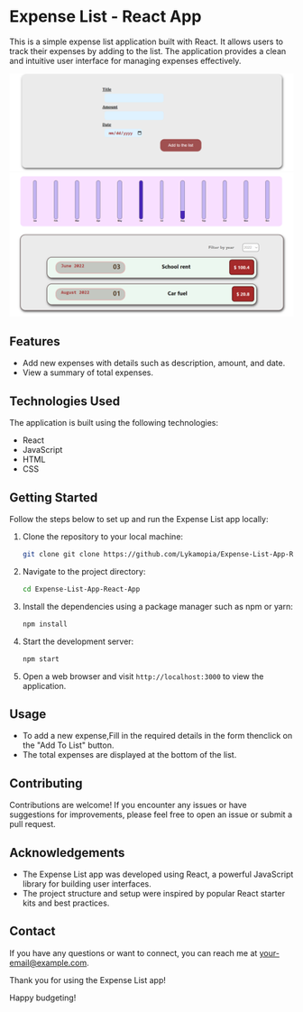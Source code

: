 # Expense List - React App

This is a simple expense list application built with React. It allows users to track their expenses by adding to the list. The application provides a clean and intuitive user interface for managing expenses effectively.

![Expense List Preview](src/Images/Input-Modal.png)
![Expense List Preview](src/Images/Chart-and_result.png)

## Features

- Add new expenses with details such as description, amount, and date.
- View a summary of total expenses.

## Technologies Used

The application is built using the following technologies:

- React
- JavaScript
- HTML
- CSS

## Getting Started

Follow the steps below to set up and run the Expense List app locally:

1. Clone the repository to your local machine:

   ```bash
   git clone git clone https://github.com/Lykamopia/Expense-List-App-React-App.git
   ```

2. Navigate to the project directory:

   ```bash
   cd Expense-List-App-React-App
   ```

3. Install the dependencies using a package manager such as npm or yarn:

   ```bash
   npm install
   ```

4. Start the development server:

   ```bash
   npm start
   ```

5. Open a web browser and visit `http://localhost:3000` to view the application.

## Usage

- To add a new expense,Fill in the required details in the form thenclick on the "Add To List" button.
- The total expenses are displayed at the bottom of the list.

## Contributing

Contributions are welcome! If you encounter any issues or have suggestions for improvements, please feel free to open an issue or submit a pull request.
## Acknowledgements

- The Expense List app was developed using React, a powerful JavaScript library for building user interfaces.
- The project structure and setup were inspired by popular React starter kits and best practices.

## Contact

If you have any questions or want to connect, you can reach me at [your-email@example.com](mailto:www.alex94lykam@gmail.com).

Thank you for using the Expense List app!

Happy budgeting!
